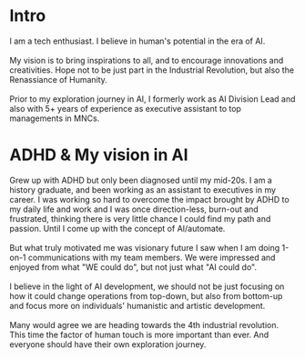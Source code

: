 # Intro
I am a tech enthusiast. I believe in human's potential in the era of AI. 
<br>
<br>
My vision is to bring inspirations to all, and to encourage innovations and creativities. Hope not to be just part in the Industrial Revolution, but also the Renassiance of Humanity.
<br>
<br>
Prior to my exploration journey in AI, I formerly work as AI Division Lead and also with 5+ years of experience as executive assistant to top managements in MNCs. 
<br>
# ADHD & My vision in AI
Grew up with ADHD but only been diagnosed until my mid-20s. I am a history graduate, and been working as an assistant to executives in my career. I was working so hard to overcome the impact brought by ADHD to my daily life and work and I was once direction-less, burn-out and frustrated, thinking there is very little chance I could find my path and passion. Until I come up with the concept of AI/automate.
<br>
<br>
But what truly motivated me was visionary future I saw when I am doing 1-on-1 communications with my team members. We were impressed and enjoyed from what "WE could do", but not just what "AI could do".
<br>
<br>
I believe in the light of AI development, we should not be just focusing on how it could change operations from top-down, but also from bottom-up and focus more on individuals' humanistic and artistic development.
<br>
<br>
Many would agree we are heading towards the 4th industrial revolution. This time the factor of human touch is more important than ever. And everyone should have their own exploration journey.
<br>
